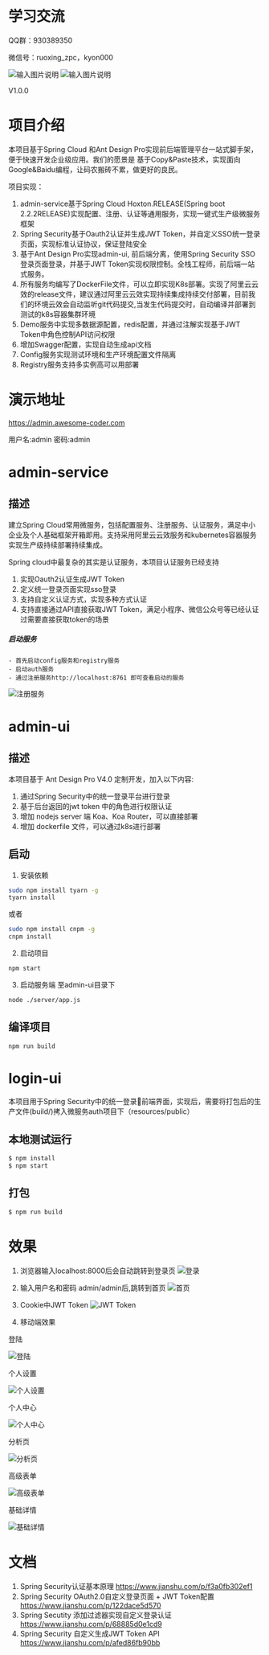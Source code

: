 # 学习交流
QQ群：930389350

微信号：ruoxing_zpc，kyon000

![输入图片说明](https://images.gitee.com/uploads/images/2020/0115/112341_d43a1962_693977.png "屏幕截图.png")
![输入图片说明](https://images.gitee.com/uploads/images/2020/0115/112358_096badeb_693977.png "屏幕截图.png")

V1.0.0
# 项目介绍
本项目基于Spring Cloud 和Ant Design Pro实现前后端管理平台一站式脚手架，便于快速开发企业级应用。我们的愿景是 基于Copy&Paste技术，实现面向Google&Baidu编程，让码农搬砖不累，做更好的良民。

项目实现：
1. admin-service基于Spring Cloud Hoxton.RELEASE(Spring boot 2.2.2RELEASE)实现配置、注册、认证等通用服务，实现一键式生产级微服务框架
2. Spring Security基于Oauth2认证并生成JWT Token，并自定义SSO统一登录页面，实现标准认证协议，保证登陆安全
3. 基于Ant Design Pro实现admin-ui, 前后端分离，使用Spring Security SSO登录页面登录，并基于JWT Token实现权限控制。全栈工程师，前后端一站式服务。
4. 所有服务均编写了DockerFile文件，可以立即实现K8s部署。实现了阿里云云效的release文件，建议通过阿里云云效实现持续集成持续交付部署，目前我们的环境云效会自动监听git代码提交,当发生代码提交时，自动编译并部署到测试的k8s容器集群环境
5. Demo服务中实现多数据源配置，redis配置，并通过注解实现基于JWT Token中角色控制API访问权限
6. 增加Swagger配置，实现自动生成api文档
7. Config服务实现测试环境和生产环境配置文件隔离
8. Registry服务支持多实例高可以用部署

# 演示地址
https://admin.awesome-coder.com

用户名:admin
密码:admin

# admin-service
## 描述
建立Spring Cloud常用微服务，包括配置服务、注册服务、认证服务，满足中小企业及个人基础框架开箱即用。支持采用阿里云云效服务和kubernetes容器服务实现生产级持续部署持续集成。

Spring cloud中最复杂的其实是认证服务，本项目认证服务已经支持
1. 实现Oauth2认证生成JWT Token
2. 定义统一登录页面实现sso登录
3. 支持自定义认证方式，实现多种方式认证
4. 支持直接通过API直接获取JWT Token，满足小程序、微信公众号等已经认证过需要直接获取token的场景

##### 启动服务
    - 首先启动config服务和registry服务
    - 启动auth服务
    - 通过注册服务http://localhost:8761 即可查看启动的服务
![注册服务](https://images.gitee.com/uploads/images/2019/1228/011228_0b1112e9_693977.png "WX20191228-010712@2x.png")


# admin-ui
## 描述
本项目基于 Ant Design Pro V4.0 定制开发，加入以下内容:
1. 通过Spring Security中的统一登录平台进行登录
2. 基于后台返回的jwt token 中的角色进行权限认证
3. 增加 nodejs server 端 Koa、Koa Router，可以直接部署
4. 增加 dockerfile 文件，可以通过k8s进行部署

## 启动

1. 安装依赖

```bash
sudo npm install tyarn -g
tyarn install
```

或者

```bash
sudo npm install cnpm -g
cnpm install
```

2. 启动项目

```bash
npm start
```

3. 启动服务端
至admin-ui目录下
```bash
node ./server/app.js
```

## 编译项目

```bash
npm run build
```

# login-ui
本项目用于Spring Security中的统一登录前端界面，实现后，需要将打包后的生产文件(build/)拷入微服务auth项目下（resources/public）

## 本地测试运行

```bash
$ npm install
$ npm start
```
## 打包
```bash
$ npm run build
```
# 效果
1. 浏览器输入localhost:8000后会自动跳转到登录页
![登录](https://images.gitee.com/uploads/images/2020/0108/141459_00154a24_804916.png "屏幕快照 2020-01-08 上午11.52.54.png")

2. 输入用户名和密码 admin/admin后,跳转到首页
![首页](https://images.gitee.com/uploads/images/2020/0108/141357_2b7b1df0_804916.png "屏幕快照 2020-01-08 上午11.53.15.png")

3. Cookie中JWT Token
![JWT Token](https://images.gitee.com/uploads/images/2020/0108/142112_b4feb450_804916.png "屏幕快照 2020-01-08 下午2.20.11.png")

4. 移动端效果

登陆

![登陆](https://images.gitee.com/uploads/images/2020/0110/102023_a40ecfdf_804916.jpeg "1.jpg")

个人设置

![个人设置](https://images.gitee.com/uploads/images/2020/0110/102046_046aa40c_804916.jpeg "2.jpg")

个人中心

![个人中心](https://images.gitee.com/uploads/images/2020/0110/102104_612ecdd3_804916.jpeg "3.jpg")

分析页

![分析页](https://images.gitee.com/uploads/images/2020/0110/102148_c1fefa1b_804916.jpeg "7.jpg")

高级表单

![高级表单](https://images.gitee.com/uploads/images/2020/0110/102220_74bed4ef_804916.jpeg "5.jpg")

基础详情

![基础详情](https://images.gitee.com/uploads/images/2020/0110/102239_5a13857b_804916.jpeg "4.jpg")


# 文档
1. Spring Security认证基本原理 https://www.jianshu.com/p/f3a0fb302ef1
2. Spring Security OAuth2.0自定义登录页面 + JWT Token配置 https://www.jianshu.com/p/122dace5d570
3. Spring Secutity 添加过滤器实现自定义登录认证 https://www.jianshu.com/p/68885d0e1cd9
4. Spring Security 自定义生成JWT Token API https://www.jianshu.com/p/afed86fb90bb